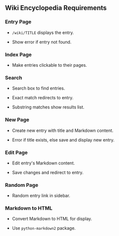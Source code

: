 ## Wiki Encyclopedia Requirements



### Entry Page

- `/wiki/TITLE` displays the entry.

- Show error if entry not found.



### Index Page

- Make entries clickable to their pages.



### Search

- Search box to find entries.

- Exact match redirects to entry.

- Substring matches show results list.



### New Page

- Create new entry with title and Markdown content.

- Error if title exists, else save and display new entry.



### Edit Page

- Edit entry's Markdown content.

- Save changes and redirect to entry.



### Random Page

- Random entry link in sidebar.



### Markdown to HTML

- Convert Markdown to HTML for display.

- Use `python-markdown2` package.